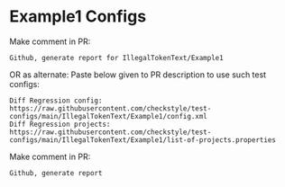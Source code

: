 # Example1 Configs
Make comment in PR:
```
Github, generate report for IllegalTokenText/Example1
```
OR as alternate:
Paste below given to PR description to use such test configs:
```
Diff Regression config: https://raw.githubusercontent.com/checkstyle/test-configs/main/IllegalTokenText/Example1/config.xml
Diff Regression projects: https://raw.githubusercontent.com/checkstyle/test-configs/main/IllegalTokenText/Example1/list-of-projects.properties
```
Make comment in PR:
```
Github, generate report
```
